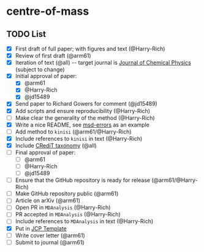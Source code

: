 # centre-of-mass

## TODO List

- [x] First draft of full paper; with figures and text (@Harry-Rich)
- [x] Review of first draft (@arm61)
- [x] Iteration of text (@all) -- target journal is [Journal of Chemical Physics](https://pubs.aip.org/aip/jcp) (subject to change)
- [x] Initial approval of paper:
  - [x] @arm61
  - [x] @Harry-Rich
  - [x] @jd15489
- [x] Send paper to Richard Gowers for comment (@jd15489)
- [x] Add scripts and ensure reproducibility (@Harry-Rich)
- [ ] Make clear the generality of the method (@Harry-Rich)
- [x] Write a nice README, see [msd-errors](https://github.com/arm61/msd-errors/tree/main) as an example
- [ ] Add method to `kinisi` (@arm61/@Harry-Rich)
- [x] Include references to `kinisi` in text (@Harry-Rich)
- [x] Include [CRediT taxonomy](https://credit.niso.org) (@all)
- [ ] Final approval of paper:
  - [ ] @arm61
  - [ ] @Harry-Rich
  - [ ] @jd15489
- [ ] Ensure that the GitHub repository is ready for release (@arm61/@Harry-Rich)
- [ ] Make GitHub repository public (@arm61)
- [ ] Article on arXiv (@arm61)
- [ ] Open PR in `MDAnalysis` (@Harry-Rich)
- [ ] PR accepted in `MDAnalysis` (@Harry-Rich)
- [ ] Include references to `MDAnalysis` in text (@Harry-Rich)
- [x] Put in [JCP Template](https://www.overleaf.com/latex/templates/template-for-submission-to-aip-journals/wdmsvzfjgvyj)
- [ ] Write cover letter (@arm61)
- [ ] Submit to journal (@arm61)
